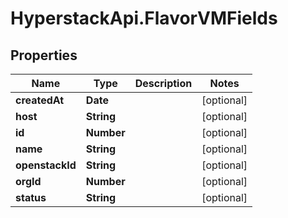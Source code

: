 # HyperstackApi.FlavorVMFields

## Properties

Name | Type | Description | Notes
------------ | ------------- | ------------- | -------------
**createdAt** | **Date** |  | [optional] 
**host** | **String** |  | [optional] 
**id** | **Number** |  | [optional] 
**name** | **String** |  | [optional] 
**openstackId** | **String** |  | [optional] 
**orgId** | **Number** |  | [optional] 
**status** | **String** |  | [optional] 


